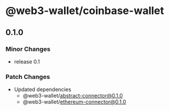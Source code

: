 # @web3-wallet/coinbase-wallet

## 0.1.0

### Minor Changes

- release 0.1

### Patch Changes

- Updated dependencies
  - @web3-wallet/abstract-connector@0.1.0
  - @web3-wallet/ethereum-connector@0.1.0
